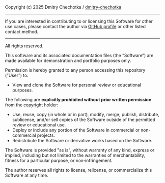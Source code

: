 Copyright (c) 2025 Dmitry Chechotka / [dmitry-chechotka](https://github.com/dmitry-chechotka)

---

If you are interested in contributing to or licensing this Software for other use cases, please contact the author via [GitHub profile](https://github.com/dmitry-chechotka) or other listed contact method.

---

All rights reserved.

This software and its associated documentation files (the “Software”) are made available for demonstration and portfolio purposes only.

Permission is hereby granted to any person accessing this repository (“User”) to:

- View and clone the Software for personal review or educational purposes.

The following are **explicitly prohibited without prior written permission** from the copyright holder:

- Use, reuse, copy (in whole or in part), modify, merge, publish, distribute, sublicense, and/or sell copies of the Software outside of the permitted review or educational use.
- Deploy or include any portion of the Software in commercial or non-commercial projects.
- Redistribute the Software or derivative works based on the Software.

The Software is provided "as is", without warranty of any kind, express or implied, including but not limited to the warranties of merchantability, fitness for a particular purpose, or non-infringement.

The author reserves all rights to license, relicense, or commercialize this Software at any time.
